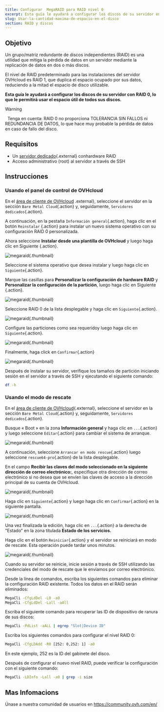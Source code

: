 ```yaml
---
title: Configurar  MegaRAID para RAID nivel 0
excerpt: Esta guía le ayudará a configurar los discos de su servidor en RAID 0, lo que le permitirá usar el espacio útil de todos sus discos.
slug: Usar-la-cantidad-maxima-de-espacio-en-el-disco
section: RAID y discos
---
```


## Objetivo

Un grupo/matriz redundante de discos independientes (RAID) es una utilidad que mitiga la pérdida de datos en un servidor mediante la replicación de datos en dos o más discos.

El nivel de RAID predeterminado para las instalaciones del servidor OVHcloud es RAID 1, que duplica el espacio ocupado por sus datos, reduciendo a la mitad el espacio de disco utilizable.

**Esta guía le ayudará a configurar los discos de su servidor con RAID 0, lo que le permitirá usar el espacio útil de todos sus discos.**

> [!warning]
> 
> Tenga en cuenta: RAID 0 no proporciona TOLERANCIA SIN FALLOS ni REDUNDANCIA DE DATOS, lo que hace muy probable la pérdida de datos en caso de fallo del disco.
>

## Requisitos

* Un [servidor dedicado](https://www.ovhcloud.com/es/bare-metal/){.external} conhardware RAID 
* Acceso administrativo (root) al servidor a través de SSH

## Instrucciones

### Usando el panel de control de OVHcloud

En el [área de cliente de OVHcloud](https://ca.ovh.com/auth/?action=gotomanager&from=https://www.ovh.com/world/&ovhSubsidiary=ws) .external}, seleccione el servidor en la sección `Bare Metal Cloud`{.action} y, seguidamente, `Servidores dedicados`{.action}.

A continuación, en la pestaña `Información general`{.action}, haga clic en el botón `Reinstalar` {.action} para instalar un nuevo sistema operativo con su configuración RAID 0 personalizada.

Ahora seleccione  **Instalar desde una plantilla de OVHcloud** y luego haga clic en Siguiente {.action}. 

![megaraid](images/server_installation_raid0_1.png){.thumbnail}

Seleccione el sistema operativo que desea instalar y luego haga clic en `Siguiente`{.action}.

Marque las casillas para **Personalizar la configuración de hardware RAID** y **Personalizar la configuración de la partición**, luego haga clic en Siguiente {.action}.

![megaraid](images/server_installation_raid0_2.png){.thumbnail}

Seleccione RAID 0 de la lista desplegable y haga clic en `Siguiente`{.action}. 

![megaraid](images/server_installation_raid0_3.png){.thumbnail}

Configure las particiones como sea requeridoy luego haga clic en `Siguiente`{.action}.

![megaraid](images/server_installation_raid0_4.png){.thumbnail}

Finalmente, haga click en `Confirmar`{.action}

![megaraid](images/server_installation_raid0_5.png){.thumbnail}

Después de instalar su servidor, verifique los tamaños de partición iniciando sesión en el servidor a través de SSH y ejecutando el siguiente comando:

```sh
df -h
```

### Usando el modo de rescate

En el [área de cliente de OVHcloud](https://ca.ovh.com/auth/?action=gotomanager&from=https://www.ovh.com/world/&ovhSubsidiary=ws){.external}, seleccione el servidor en la sección `Bare Metal Cloud`{.action} y, seguidamente, `Servidores dedicados`{.action}.

Busque « Boot » en la zona **Información general** y haga clic en `...`{.action} y luego seleccione `Editar`{.action} para cambiar el sistema de arranque.

![megaraid](images/rescue_mode_raid0_1.png){.thumbnail}

A continuación, seleccione `Arrancar en modo rescue`{.action} luego seleccione `rescue64-pro`{.action} de la lista desplegable.

En el campo **Recibir las claves del modo seleccionado en la siguiente dirección de correo electrónico:**, especifique otra dirección de correo electrónico si no desea que se envíen las claves de acceso a la dirección principal de su cuenta de OVHcloud.


![megaraid](images/rescue_mode_raid0_02.png){.thumbnail}

Haga clic en `Siguiente`{.action} y luego haga clic en `Confirmar`{.action} en la siguiente pantalla.

![megaraid](images/rescue_mode_raid0_3.png){.thumbnail}

Una vez finalizada la edición, haga clic en `...`{.action} a la derecha de "Estado" en la zona titulada **Estado de los servicios.**

Haga clic en el botón `Reiniciar`{.action} y el servidor se reiniciará en modo de rescate. Esta operación puede tardar unos minutos.
 

![megaraid](images/server_installation_raid0_6.png){.thumbnail}

Cuando su servidor se reinicie, inicie sesión a través de SSH utilizando las credenciales del modo de rescate que le enviamos por correo electrónico.

Desde la línea de comandos, escriba los siguientes comandos para eliminar la configuración RAID existente. Todos los datos en el RAID serán eliminados:

```sh
MegaCli -CfgLdDel -L0 -a0
MegaCli -CfgLdDel -Lall -aAll
```

Escriba el siguiente comando para recuperar las ID de dispositivo de ranura de sus discos:

```sh
MegaCli -PdList -aALL | egrep "Slot|Device ID"
```

Escriba los siguientes comandos para configurar el nivel RAID 0:

```sh
MegaCli -CfgLDAdd -R0 [252: 0,252: 1] -a0
```

En este ejemplo, 252 es la ID del gabinete del disco.

Después de configurar el nuevo nivel RAID, puede verificar la configuración con el siguiente comando:

```sh
MegaCli -LDInfo -Lall -a0 | grep -i size
```

## Mas Infomacions

Únase a nuestra comunidad de usuarios en <https://community.ovh.com/en/>
